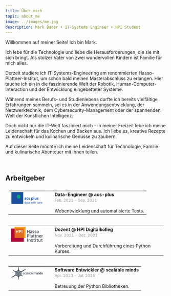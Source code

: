 ```yaml
---
title: Über mich
topic: about_me
image: ../images/me.jpg
description: Mark Bader • IT-Systems Engineer • HPI Student
---
```


Willkommen auf meiner Seite! Ich bin Mark.

Ich lebe für die Technologie und liebe die Herausforderungen, die sie mit sich bringt. Als stolzer Vater von zwei wundervollen Kindern ist Familie für mich alles.

Derzeit studiere ich IT-Systems-Engineering am renommierten Hasso-Plattner-Institut, um schon bald meinen Masterabschluss zu erlangen. Hier tauche ich ein in die faszinierende Welt der Robotik, Human-Computer-Interaction und der Entwicklung eingebetteter Systeme. 

Während meines Berufs- und Studienlebens durfte ich bereits vielfältige Erfahrungen sammeln, sei es in der Anwendungsentwicklung, der Netzwerktechnik, dem Cybersecurity-Management oder der spannenden Welt der Künstlichen Intelligenz. 

Doch nicht nur die IT-Welt fasziniert mich – in meiner Freizeit lebe ich meine Leidenschaft für das Kochen und Backen aus. Ich liebe es, kreative Rezepte zu entwickeln und kulinarische Genüsse zu zaubern.

Auf dieser Seite möchte ich meine Leidenschaft für Technologie, Familie und kulinarische Abenteuer mit Ihnen teilen. 

&nbsp;

## Arbeitgeber

<table style="border: 10px solid #fff0">
<tr>
    <td style="width: 100px; padding-right: 30px; vertical-align: top;"> 
        <img style="box-shadow: none;" src="../images/acs_plus.png" /> </td>
    <td> 
        <b> Data-Engineer @ acs-plus </b> </br>
        <span style="color: #999; font-size: 12px;" >Feb. 2021 - Sep. 2021</span></br></br>
        Webentwicklung und automatisierte Tests.
    </td>
</tr>
</table>

<table style="border: 10px solid #fff0;">
<tr>
    <td style="width: 100px; padding-right: 30px; vertical-align: top;"> 
        <img src="../images/HPI_logo.png"/> 
    </td>
    <td> 
        <b> Dozent @ HPI Digitalkolleg </b></br>
        <span style="color: #999; font-size: 12px;">Nov. 2021 - Dez. 2021</span></br></br>
        Vorbereitung und Durchführung eines Python Kurses.
    </td>
</tr>
</table>

<table style="border: 10px solid #fff0;">
<tr>
    <td style="width: 100px; padding-right: 30px; vertical-align: top;"> 
        <img src="../images/scalable_minds.png"/> 
    </td>
    <td> 
        <b> Software Entwickler @ scalable minds </b></br>
        <span style="color: #999; font-size: 12px;">Apr. 2023 - Jul. 2025</span></br></br>
        Betreuung der Python Bibliotheken.
    </td>
</tr>
</table>